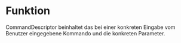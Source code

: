 # Funktion #

CommandDescriptor beinhaltet das bei einer konkreten Eingabe vom Benutzer eingegebene Kommando und die konkreten Parameter.